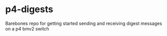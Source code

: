 # p4-digests
Barebones repo for getting started sending and receiving digest messages on a p4 bmv2 switch
